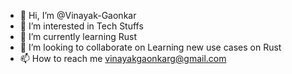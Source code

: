 - 👋 Hi, I’m @Vinayak-Gaonkar
- 👀 I’m interested in Tech Stuffs
- 🌱 I’m currently learning Rust
- 💞️ I’m looking to collaborate on Learning new use cases on Rust
- 📫 How to reach me vinayakgaonkarg@gmail.com

<!---
Vinayak-Gaonkar/Vinayak-Gaonkar is a ✨ special ✨ repository because its `README.md` (this file) appears on your GitHub profile.
You can click the Preview link to take a look at your changes.
--->
